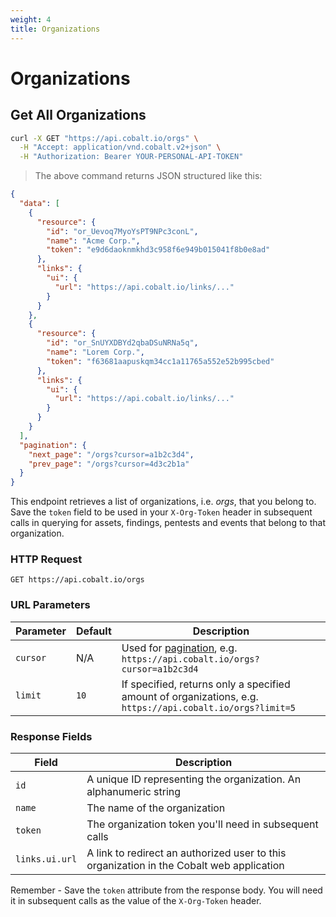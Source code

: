 ```yaml
---
weight: 4
title: Organizations
---
```


# Organizations

## Get All Organizations

```sh
curl -X GET "https://api.cobalt.io/orgs" \
  -H "Accept: application/vnd.cobalt.v2+json" \
  -H "Authorization: Bearer YOUR-PERSONAL-API-TOKEN"
```

> The above command returns JSON structured like this:

```json
{
  "data": [
    {
      "resource": {
        "id": "or_Uevoq7MyoYsPT9NPc3conL",
        "name": "Acme Corp.",
        "token": "e9d6daoknmkhd3c958f6e949b015041f8b0e8ad"
      },
      "links": {
        "ui": {
          "url": "https://api.cobalt.io/links/..."
        }
      }
    },
    {
      "resource": {
        "id": "or_SnUYXDBYd2qbaDSuNRNa5q",
        "name": "Lorem Corp.",
        "token": "f63681aapuskqm34cc1a11765a552e52b995cbed"
      },
      "links": {
        "ui": {
          "url": "https://api.cobalt.io/links/..."
        }
      }
    }
  ],
  "pagination": {
    "next_page": "/orgs?cursor=a1b2c3d4",
    "prev_page": "/orgs?cursor=4d3c2b1a"
  }
}
```

This endpoint retrieves a list of organizations, i.e. *orgs*, that you belong to. Save the `token` field to be used in
your `X-Org-Token` header in subsequent calls in querying for assets, findings, pentests and events that belong to that
organization.

### HTTP Request

`GET https://api.cobalt.io/orgs`

### URL Parameters

| Parameter | Default | Description                                                                                               |
|-----------|---------|-----------------------------------------------------------------------------------------------------------|
| `cursor`  | N/A     | Used for [pagination](./#pagination), e.g. `https://api.cobalt.io/orgs?cursor=a1b2c3d4`                   |
| `limit`   | `10`    | If specified, returns only a specified amount of organizations, e.g. `https://api.cobalt.io/orgs?limit=5` |

### Response Fields

| Field          | Description                                                                              |
|----------------|------------------------------------------------------------------------------------------|
| `id`           | A unique ID representing the organization. An alphanumeric string                        |
| `name`         | The name of the organization                                                             |
| `token`        | The organization token you'll need in subsequent calls                                   |
| `links.ui.url` | A link to redirect an authorized user to this organization in the Cobalt web application |

<aside class="notice">
Remember - Save the <code>token</code> attribute from the response body. You will need it in subsequent calls as the
value of the <code>X-Org-Token</code> header.
</aside>
